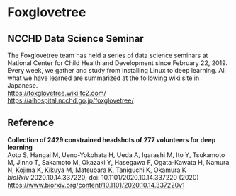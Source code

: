 # Foxglovetree

## NCCHD Data Science Seminar

The Foxglovetree team has held a series of data science seminars at National Center for Child Health and Development since February 22, 2019. Every week, we gather and study from installing Linux to deep learning. All what we have learned are summarized at the following wiki site in Japanese.  
https://foxglovetree.wiki.fc2.com/  
https://aihospital.ncchd.go.jp/foxglovetree/  

## Reference
**Collection of 2429 constrained headshots of 277 volunteers for deep learning**  
Aoto S, Hangai M, Ueno-Yokohata H, Ueda A, Igarashi M, Ito Y, Tsukamoto M, Jinno T, Sakamoto M, Okazaki Y, Hasegawa F, Ogata-Kawata H, Namura N, Kojima K, Kikuya M, Matsubara K, Taniguchi K, Okamura K  
*bioRxiv* 2020.10.14.337220; doi: 10.1101/2020.10.14.337220 (2020)  
https://www.biorxiv.org/content/10.1101/2020.10.14.337220v1
